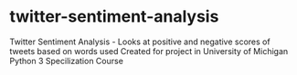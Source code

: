 # twitter-sentiment-analysis
Twitter Sentiment Analysis - Looks at positive and negative scores of tweets based on words used
Created for project in University of Michigan Python 3 Specilization Course 
